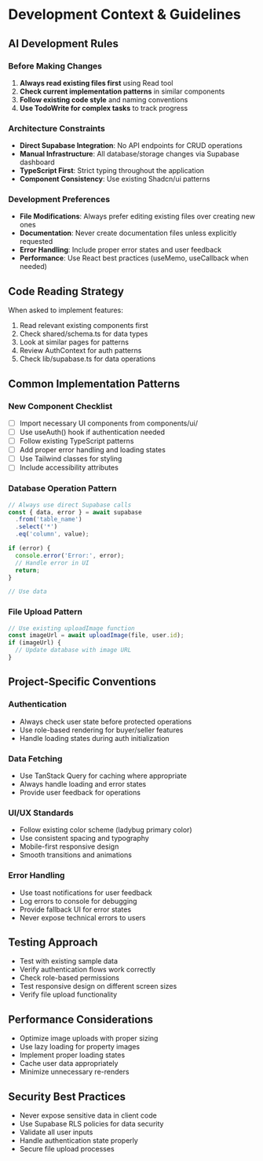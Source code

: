 # Development Context & Guidelines

## AI Development Rules

### Before Making Changes
1. **Always read existing files first** using Read tool
2. **Check current implementation patterns** in similar components
3. **Follow existing code style** and naming conventions
4. **Use TodoWrite for complex tasks** to track progress

### Architecture Constraints
- **Direct Supabase Integration**: No API endpoints for CRUD operations
- **Manual Infrastructure**: All database/storage changes via Supabase dashboard
- **TypeScript First**: Strict typing throughout the application
- **Component Consistency**: Use existing Shadcn/ui patterns

### Development Preferences
- **File Modifications**: Always prefer editing existing files over creating new ones
- **Documentation**: Never create documentation files unless explicitly requested
- **Error Handling**: Include proper error states and user feedback
- **Performance**: Use React best practices (useMemo, useCallback when needed)

## Code Reading Strategy
When asked to implement features:
1. Read relevant existing components first
2. Check shared/schema.ts for data types
3. Look at similar pages for patterns
4. Review AuthContext for auth patterns
5. Check lib/supabase.ts for data operations

## Common Implementation Patterns

### New Component Checklist
- [ ] Import necessary UI components from components/ui/
- [ ] Use useAuth() hook if authentication needed
- [ ] Follow existing TypeScript patterns
- [ ] Add proper error handling and loading states
- [ ] Use Tailwind classes for styling
- [ ] Include accessibility attributes

### Database Operation Pattern
```typescript
// Always use direct Supabase calls
const { data, error } = await supabase
  .from('table_name')
  .select('*')
  .eq('column', value);

if (error) {
  console.error('Error:', error);
  // Handle error in UI
  return;
}

// Use data
```

### File Upload Pattern
```typescript
// Use existing uploadImage function
const imageUrl = await uploadImage(file, user.id);
if (imageUrl) {
  // Update database with image URL
}
```

## Project-Specific Conventions

### Authentication
- Always check user state before protected operations
- Use role-based rendering for buyer/seller features
- Handle loading states during auth initialization

### Data Fetching
- Use TanStack Query for caching where appropriate
- Always handle loading and error states
- Provide user feedback for operations

### UI/UX Standards
- Follow existing color scheme (ladybug primary color)
- Use consistent spacing and typography
- Mobile-first responsive design
- Smooth transitions and animations

### Error Handling
- Use toast notifications for user feedback
- Log errors to console for debugging
- Provide fallback UI for error states
- Never expose technical errors to users

## Testing Approach
- Test with existing sample data
- Verify authentication flows work correctly
- Check role-based permissions
- Test responsive design on different screen sizes
- Verify file upload functionality

## Performance Considerations
- Optimize image uploads with proper sizing
- Use lazy loading for property images
- Implement proper loading states
- Cache user data appropriately
- Minimize unnecessary re-renders

## Security Best Practices
- Never expose sensitive data in client code
- Use Supabase RLS policies for data security
- Validate all user inputs
- Handle authentication state properly
- Secure file upload processes